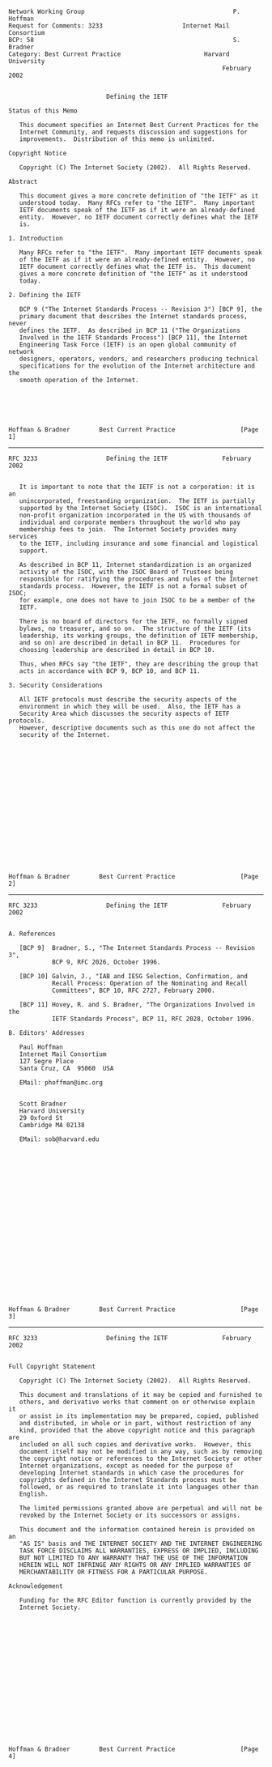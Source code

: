     Network Working Group                                         P. Hoffman
    Request for Comments: 3233                      Internet Mail Consortium
    BCP: 58                                                       S. Bradner
    Category: Best Current Practice                       Harvard University
                                                               February 2002


                               Defining the IETF

    Status of this Memo

       This document specifies an Internet Best Current Practices for the
       Internet Community, and requests discussion and suggestions for
       improvements.  Distribution of this memo is unlimited.

    Copyright Notice

       Copyright (C) The Internet Society (2002).  All Rights Reserved.

    Abstract

       This document gives a more concrete definition of "the IETF" as it
       understood today.  Many RFCs refer to "the IETF".  Many important
       IETF documents speak of the IETF as if it were an already-defined
       entity.  However, no IETF document correctly defines what the IETF
       is.

    1. Introduction

       Many RFCs refer to "the IETF".  Many important IETF documents speak
       of the IETF as if it were an already-defined entity.  However, no
       IETF document correctly defines what the IETF is.  This document
       gives a more concrete definition of "the IETF" as it understood
       today.

    2. Defining the IETF

       BCP 9 ("The Internet Standards Process -- Revision 3") [BCP 9], the
       primary document that describes the Internet standards process, never
       defines the IETF.  As described in BCP 11 ("The Organizations
       Involved in the IETF Standards Process") [BCP 11], the Internet
       Engineering Task Force (IETF) is an open global community of network
       designers, operators, vendors, and researchers producing technical
       specifications for the evolution of the Internet architecture and the
       smooth operation of the Internet.






    Hoffman & Bradner        Best Current Practice                  [Page 1]

------------------------------------------------------------------------

``` newpage
RFC 3233                   Defining the IETF               February 2002


   It is important to note that the IETF is not a corporation: it is an
   unincorporated, freestanding organization.  The IETF is partially
   supported by the Internet Society (ISOC).  ISOC is an international
   non-profit organization incorporated in the US with thousands of
   individual and corporate members throughout the world who pay
   membership fees to join.  The Internet Society provides many services
   to the IETF, including insurance and some financial and logistical
   support.

   As described in BCP 11, Internet standardization is an organized
   activity of the ISOC, with the ISOC Board of Trustees being
   responsible for ratifying the procedures and rules of the Internet
   standards process.  However, the IETF is not a formal subset of ISOC;
   for example, one does not have to join ISOC to be a member of the
   IETF.

   There is no board of directors for the IETF, no formally signed
   bylaws, no treasurer, and so on.  The structure of the IETF (its
   leadership, its working groups, the definition of IETF membership,
   and so on) are described in detail in BCP 11.  Procedures for
   choosing leadership are described in detail in BCP 10.

   Thus, when RFCs say "the IETF", they are describing the group that
   acts in accordance with BCP 9, BCP 10, and BCP 11.

3. Security Considerations

   All IETF protocols must describe the security aspects of the
   environment in which they will be used.  Also, the IETF has a
   Security Area which discusses the security aspects of IETF protocols.
   However, descriptive documents such as this one do not affect the
   security of the Internet.



















Hoffman & Bradner        Best Current Practice                  [Page 2]
```

------------------------------------------------------------------------

``` newpage
RFC 3233                   Defining the IETF               February 2002


A. References

   [BCP 9]  Bradner, S., "The Internet Standards Process -- Revision 3",
            BCP 9, RFC 2026, October 1996.

   [BCP 10] Galvin, J., "IAB and IESG Selection, Confirmation, and
            Recall Process: Operation of the Nominating and Recall
            Committees", BCP 10, RFC 2727, February 2000.

   [BCP 11] Hovey, R. and S. Bradner, "The Organizations Involved in the
            IETF Standards Process", BCP 11, RFC 2028, October 1996.

B. Editors' Addresses

   Paul Hoffman
   Internet Mail Consortium
   127 Segre Place
   Santa Cruz, CA  95060  USA

   EMail: phoffman@imc.org


   Scott Bradner
   Harvard University
   29 Oxford St
   Cambridge MA 02138

   EMail: sob@harvard.edu























Hoffman & Bradner        Best Current Practice                  [Page 3]
```

------------------------------------------------------------------------

``` newpage
RFC 3233                   Defining the IETF               February 2002


Full Copyright Statement

   Copyright (C) The Internet Society (2002).  All Rights Reserved.

   This document and translations of it may be copied and furnished to
   others, and derivative works that comment on or otherwise explain it
   or assist in its implementation may be prepared, copied, published
   and distributed, in whole or in part, without restriction of any
   kind, provided that the above copyright notice and this paragraph are
   included on all such copies and derivative works.  However, this
   document itself may not be modified in any way, such as by removing
   the copyright notice or references to the Internet Society or other
   Internet organizations, except as needed for the purpose of
   developing Internet standards in which case the procedures for
   copyrights defined in the Internet Standards process must be
   followed, or as required to translate it into languages other than
   English.

   The limited permissions granted above are perpetual and will not be
   revoked by the Internet Society or its successors or assigns.

   This document and the information contained herein is provided on an
   "AS IS" basis and THE INTERNET SOCIETY AND THE INTERNET ENGINEERING
   TASK FORCE DISCLAIMS ALL WARRANTIES, EXPRESS OR IMPLIED, INCLUDING
   BUT NOT LIMITED TO ANY WARRANTY THAT THE USE OF THE INFORMATION
   HEREIN WILL NOT INFRINGE ANY RIGHTS OR ANY IMPLIED WARRANTIES OF
   MERCHANTABILITY OR FITNESS FOR A PARTICULAR PURPOSE.

Acknowledgement

   Funding for the RFC Editor function is currently provided by the
   Internet Society.



















Hoffman & Bradner        Best Current Practice                  [Page 4]
```

